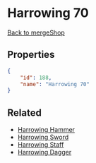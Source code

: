 # Harrowing 70

<no description available>

[Back to mergeShop](../merge-shops.md)

## Properties

```json
{
    "id": 188,
    "name": "Harrowing 70"
}
```

## Related

- [Harrowing Hammer](../items/10824-harrowing-hammer.md)
- [Harrowing Sword](../items/10836-harrowing-sword.md)
- [Harrowing Staff](../items/10848-harrowing-staff.md)
- [Harrowing Dagger](../items/10860-harrowing-dagger.md)

